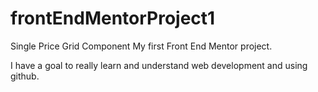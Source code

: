 # frontEndMentorProject1
Single Price Grid Component
My first Front End Mentor project.

I have a goal to really learn and understand web development and using github.
